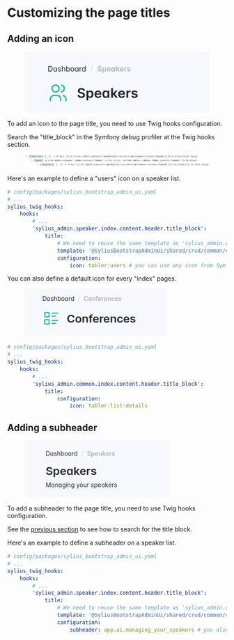 # Customizing the page titles

## Adding an icon

<div data-full-width="false">

<figure><img src="../../.gitbook/assets/title_with_icon.png" alt="Title with icon"></figure>

</div>

To add an icon to the page title, you need to use Twig hooks configuration.

Search the "title_block" in the Symfony debug profiler at the Twig hooks section.

<div data-full-width="false">

<figure><img src="../../.gitbook/assets/title_block_in_profiler.png" alt="Title block in profiler"></figure>

</div>

Here's an example to define a "users" icon on a speaker list.

```yaml
# config/packages/sylius_bootstrap_admin_ui.yaml
# ...
sylius_twig_hooks:
    hooks:
        # ...
        'sylius_admin.speaker.index.content.header.title_block':
            title:
                # We need to reuse the same template as 'sylius_admin.common.index.content.header.title_block'
                template: '@SyliusBootstrapAdminUi/shared/crud/common/content/header/title_block/title.html.twig'
                configuration:
                    icon: tabler:users # you can use any icon from Symfony UX icons.
```

You can also define a default icon for every "index" pages.

<div data-full-width="false">

<figure><img src="../../.gitbook/assets/icon_for_index_pages.png" alt="Icon for index pages"></figure>

</div>

```yaml
# config/packages/sylius_bootstrap_admin_ui.yaml
# ...
sylius_twig_hooks:
    hooks:
        # ...
        'sylius_admin.common.index.content.header.title_block':
            title:
                configuration:
                    icon: tabler:list-details
```

## Adding a subheader

<div data-full-width="false">

<figure><img src="../../.gitbook/assets/title_with_subheader.png" alt="Title with subheader"></figure>

</div>

To add a subheader to the page title, you need to use Twig hooks configuration.

See the [previous section](#adding-an-icon) to see how to search for the title block.

Here's an example to define a subheader on a speaker list.

```yaml
# config/packages/sylius_bootstrap_admin_ui.yaml
# ...
sylius_twig_hooks:
    hooks:
        # ...
        'sylius_admin.speaker.index.content.header.title_block':
            title:
                # We need to reuse the same template as 'sylius_admin.common.index.content.header.title_block'
                template: '@SyliusBootstrapAdminUi/shared/crud/common/content/header/title_block/title.html.twig'
                configuration:
                    subheader: app.ui.managing_your_speakers # you also need add this key on your translations.
```
